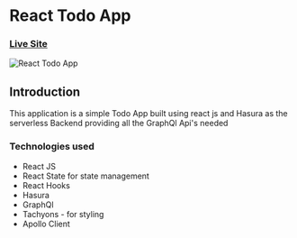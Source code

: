 # React Todo App

### [Live Site](https://happy-bhabha-676a03.netlify.app)

![React Todo App](https://i.imgur.com/Wsk8Tva.png)

## Introduction

This application is a simple Todo App built using react js and Hasura as the serverless Backend providing all the GraphQl Api's needed

### Technologies used

- React JS
- React State for state management
- React Hooks
- Hasura
- GraphQl
- Tachyons - for styling
- Apollo Client
